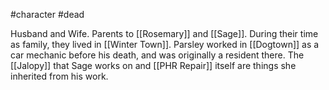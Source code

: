 #character #dead

Husband and Wife. Parents to [[Rosemary]] and [[Sage]]. During their time as family, they lived in [[Winter Town]]. Parsley worked in [[Dogtown]] as a car mechanic before his death, and was originally a resident there. The [[Jalopy]] that Sage works on and [[PHR Repair]] itself are things she inherited from his work.